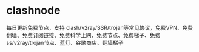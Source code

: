# clashnode
每日更新免费节点，支持 clash/v2ray/SSR/trojan等常见协议，免费VPN、免费翻墙、免费订阅链接、免费科学上网、免费节点、免费梯子、免费ss/v2ray/trojan节点、蓝灯、谷歌商店、翻墙梯子
